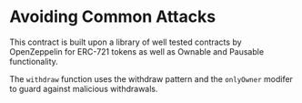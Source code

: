 # Avoiding Common Attacks

This contract is built upon a library of well tested contracts by OpenZeppelin for ERC-721 tokens as well as Ownable and Pausable functionality.

The `withdraw` function uses the withdraw pattern and the `onlyOwner` modifer to guard against malicious withdrawals.